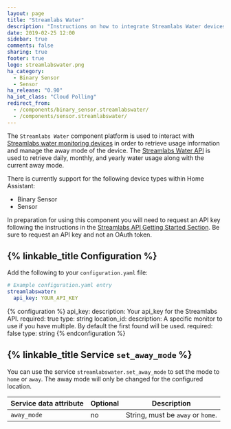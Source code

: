 ```yaml
---
layout: page
title: "Streamlabs Water"
description: "Instructions on how to integrate Streamlabs Water devices with Home Assistant."
date: 2019-02-25 12:00
sidebar: true
comments: false
sharing: true
footer: true
logo: streamlabswater.png
ha_category:
  - Binary Sensor
  - Sensor
ha_release: "0.90"
ha_iot_class: "Cloud Polling"
redirect_from:
  - /components/binary_sensor.streamlabswater/
  - /components/sensor.streamlabswater/
---
```


The `Streamlabs Water` component platform is used to interact with [Streamlabs water monitoring devices](https://www.streamlabswater.com/) in order to retrieve usage information and manage the away mode of the device. The [Streamlabs Water API](https://developer.streamlabswater.com) is used to retrieve daily, monthly, and yearly water usage along with the current away mode.

There is currently support for the following device types within Home Assistant:

- Binary Sensor
- Sensor

In preparation for using this component you will need to request an API key following the instructions in the [Streamlabs API Getting Started Section](https://developer.streamlabswater.com/docs/getting-started.html). Be sure to request an API key and not an OAuth token.

## {% linkable_title Configuration %}

Add the following to your `configuration.yaml` file:

```yaml
# Example configuration.yaml entry
streamlabswater:
  api_key: YOUR_API_KEY
```

{% configuration %}
api_key:
  description: Your api_key for the Streamlabs API.
  required: true
  type: string
location_id:
  description: A specific monitor to use if you have multiple. By default the first found will be used.
  required: false
  type: string
{% endconfiguration %}

## {% linkable_title Service `set_away_mode` %}

You can use the service `streamlabswater.set_away_mode` to set the mode to `home` or `away`. The away mode will only be changed for the configured location.

| Service data attribute | Optional | Description |
| ---------------------- | -------- | ----------- |
| `away_mode` | no | String, must be `away` or `home`.
